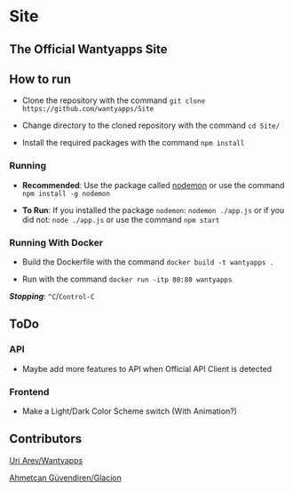 # Site

## The Official Wantyapps Site

## How to run

* Clone the repository with the command `git clone https://github.com/wantyapps/Site`

* Change directory to the cloned repository with the command `cd Site/`

* Install the required packages with the command `npm install`

### Running

* **Recommended**: Use the package called
[nodemon](https://npmjs.com/package/nodemon) or use the command `npm install -g nodemon`

* **To Run**: If you installed the package `nodemon`: `nodemon ./app.js` or if you
did not: `node ./app.js` or use the command `npm start`

### Running **With Docker**

* Build the Dockerfile with the command `docker build -t wantyapps .`

* Run with the command `docker run -itp 80:80 wantyapps`

***Stopping***: `^C`/`Control-C`

## ToDo

### API

- Maybe add more features to API when Official API Client is detected

### Frontend

- Make a Light/Dark Color Scheme switch (With Animation?)

## Contributors

[Uri Arev/Wantyapps](https://github.com/wantyapps)

[Ahmetcan Güvendiren/Glacion](https://github.com/glacion)
